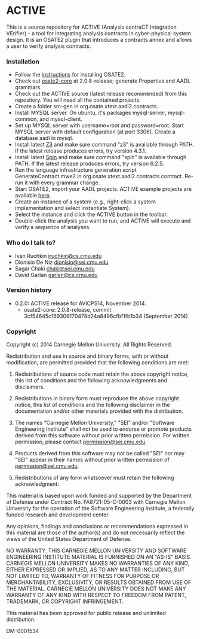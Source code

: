 # ACTIVE #

This is a source repository for ACTIVE (Analysis contraCT Integration VErifier) - a tool for integrating analysis contracts in cyber-physical system design. It is an OSATE2 plugin that introduces a contracts annex and allows a user to verify analysis contracts.

### Installation ###

* Follow the [instructions](https://wiki.sei.cmu.edu/aadl/index.php/Getting_Osate_2_sources) for installing OSATE2.
* Check out [osate2-core](https://github.com/osate/osate2-core) at 2.0.8-release; generate Properties and AADL grammars. 
* Check out the ACTIVE source (latest release recommended) from this repository. You will need all the contained projects. 
* Create a folder src-gen in org.osate.xtext.aadl2.contracts.
* Install MYSQL server. On ubuntu, it's packages mysql-server, mysql-common, and mysql-client.
* Set up MYSQL server with username=root and password=root. Start MYSQL server with default configuration (at port 3306). Create a database aadl in mysql.
* Install latest [Z3](https://z3.codeplex.com/releases) and make sure command "z3" is available through PATH. If the latest release produces errors, try version 4.3.1.
* Install latest [Spin](http://spinroot.com/spin/Src/index.html) and make sure command "spin" is available through PATH. If the latest release produces errors, try version 6.2.5. 
* Run the language infrastructure generation script GenerateContract.mwe2 in org.osate.xtext.aadl2.contracts.contract. Re-run it with every grammar change.
* Start OSATE2, import your AADL projects. ACTIVE example projects are available [here](https://github.com/bisc/active-examples). 
* Create an instance of a system (e.g., right-click a system implementation and select Instantiate System). 
* Select the instance and click the ACTIVE button in the toolbar. 
* Double-click the analysis you want to run, and ACTIVE will execute and verify a sequence of analyses. 

### Who do I talk to? ###

* Ivan Ruchkin iruchkin@cs.cmu.edu
* Dionisio De Niz dionisio@sei.cmu.edu
* Sagar Chaki chaki@sei.cmu.edu
* David Garlan garlan@cs.cmu.edu

### Version history ###

* 0.2.0: ACTIVE release for AVICPS14, November 2014.
	* osate2-core: 2.0.8-release, commit 3cf54645c169309170478d24a8496cfbf1fb1b34 (September 2014) 

### Copyright ###

Copyright (c) 2014 Carnegie Mellon University. All Rights Reserved.

Redistribution and use in source and binary forms, with or without
modification, are permitted provided that the following conditions
are met:

1. Redistributions of source code must retain the above copyright
notice, this list of conditions and the following acknowledgments
and disclaimers.

2. Redistributions in binary form must reproduce the above
copyright notice, this list of conditions and the following
disclaimer in the documentation and/or other materials provided
with the distribution.

3. The names "Carnegie Mellon University," "SEI" and/or "Software
Engineering Institute" shall not be used to endorse or promote
products derived from this software without prior written
permission. For written permission, please contact
permission@sei.cmu.edu.

4. Products derived from this software may not be called "SEI" nor
may "SEI" appear in their names without prior written permission of
permission@sei.cmu.edu.

5. Redistributions of any form whatsoever must retain the following
acknowledgment:

This material is based upon work funded and supported by the
Department of Defense under Contract No. FA8721-05-C-0003 with
Carnegie Mellon University for the operation of the Software
Engineering Institute, a federally funded research and development
center.

Any opinions, findings and conclusions or recommendations expressed
in this material are those of the author(s) and do not necessarily
reflect the views of the United States Department of Defense.

NO WARRANTY. THIS CARNEGIE MELLON UNIVERSITY AND SOFTWARE
ENGINEERING INSTITUTE MATERIAL IS FURNISHED ON AN "AS-IS"
BASIS. CARNEGIE MELLON UNIVERSITY MAKES NO WARRANTIES OF ANY KIND,
EITHER EXPRESSED OR IMPLIED, AS TO ANY MATTER INCLUDING, BUT NOT
LIMITED TO, WARRANTY OF FITNESS FOR PURPOSE OR MERCHANTABILITY,
EXCLUSIVITY, OR RESULTS OBTAINED FROM USE OF THE MATERIAL. CARNEGIE
MELLON UNIVERSITY DOES NOT MAKE ANY WARRANTY OF ANY KIND WITH
RESPECT TO FREEDOM FROM PATENT, TRADEMARK, OR COPYRIGHT
INFRINGEMENT.

This material has been approved for public release and unlimited
distribution.

DM-0001534
